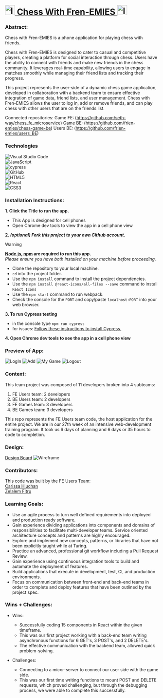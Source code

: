 # <img src="./src/assets/chess-with-frienemies-1.svg" alt="logo" width="32" height="32">[ Chess With Fren-EMIES ](https://users-fe-app.vercel.app)<img src="./src/assets/chess-with-frienemies-1.svg" alt="logo" width="32" height="32">


### Abstract:
[//]: <> (Briefly describe what you built and its features. What problem is the app solving? How does this application solve that problem?)
Chess with Fren-EMIES is a phone application for playing chess with friends.

Chess with Fren-EMIES is designed to cater to casual and competitive players, creating a platform for social interaction through chess. Users have the ability to connect with friends and make new friends in the chess community. It leverages real-time capability, allowing users to engage in matches smoothly while managing their friend lists and tracking their progress.

This project represents the user-side of a dynamic chess game application, developed in collaboration with a backend team to ensure effective integration of game data, friend lists, and user management. Chess with Fren-EMIES allows the user to log in, add or remove friends, and can play chess with other users that are on the friends list.  

Connected repositories:
Game FE: (https://github.com/seth-way/chess_fe_microservice)
Game BE: (https://github.com/frien-emies/chess-game-be)
Users BE: (https://github.com/frien-emies/users_BE)


### Technologies

![Visual Studio Code](https://img.shields.io/badge/Visual%20Studio%20Code-0078d7.svg?style=for-the-badge&logo=visual-studio-code&logoColor=white)
<br>
![JavaScript](https://img.shields.io/badge/javascript-%23323330.svg?style=for-the-badge&logo=javascript&logoColor=%23F7DF1E)
<br>
![cypress](https://img.shields.io/badge/-cypress-%23E5E5E5?style=for-the-badge&logo=cypress&logoColor=058a5e)
<br>
![GitHub](https://img.shields.io/badge/github-%23121011.svg?style=for-the-badge&logo=github&logoColor=white)
<br>
![HTML5](https://img.shields.io/badge/html5-%23E34F26.svg?style=for-the-badge&logo=html5&logoColor=white)
<br>
![React](https://img.shields.io/badge/react-%2320232a.svg?style=for-the-badge&logo=react&logoColor=%2361DAFB)
<br>
![CSS3](https://img.shields.io/badge/css3-%231572B6.svg?style=for-the-badge&logo=css3&logoColor=white)


### Installation Instructions:
[//]: <> (What steps does a person have to take to get your app cloned down and running?)

**1. Click the Title to run the app.**
- This App is designed for cell phones
- Open Chrome dev tools to view the app in a cell phone view

**2. _(optional) Fork this project to your own Github account._**
> [!WARNING]
> **[Node.js](https://nodejs.org/en), [npm](https://www.npmjs.com/) are required to run this app.**<br>
> _Please ensure you have both installed on your machine before proceeding._
  - Clone the repository to your local machine.
  - `cd` into the project folder.
  - Use the `npm install` command to install the project dependencies.
  - Use the `npm install @react-icons/all-files --save` command to install `React Icons`
  - Use the `npm start` command to run webpack.
  - Check the console for the `PORT` and copy/paste `localhost:PORT` into your web browser.

**3. To run Cypress testing**
- in the console type `npm run cypress`
- for issues: [Follow these instructions to install Cypress.](https://on.cypress.io/guides/installing-and-running#section-installing)

**4. Open Chrome dev tools to see the app in a cell phone view**


### Preview of App:
[//]: <> (Provide ONE gif or screenshot of your application - choose the "coolest" piece of functionality to show off.)

![LogIn](./src/assets/chess-login.gif)
![Add](./src/assets/chess-add-friend.gif)
![My Game](./src/assets/chess-my-games.gif)
![Logout](./src/assets/chess-logout.gif)


### Context:
[//]: <> (Give some context for the project here. How long did you have to work on it? How far into the Turing program are you?)

This team project was composed of 11 developers broken into 4 subteams:
1. FE Users team: 2 developers
2. BE Users team: 2 developers
3. FE Games team: 3 developers 
4. BE Games team: 3 developers

This repo represents the FE Users team code, the host application for the entire project. We are in our 27th week of an intensive web-development training program. It took us 6 days of planning and 6 days or 35 hours to code to completion.


### Design:

[Design Board](https://miro.com/app/board/uXjVLVAVBFk=/)
![Wireframe](./src/assets/fren-EmiesWireframe.png)


### Contributors:
[//]: <> (Who worked on this application? Link to their GitHubs.)

This code was built by the FE Users Team: 
<br>
[Carissa Hluchan](https://github.com/CarissaHluchan)
<br>
[Zelalem Fitru](https://github.com/ZTFitru)


### Learning Goals:
[//]: <> (What were the learning goals of this project? What tech did you work with?)

- Use an agile process to turn well defined requirements into deployed and production ready software.
- Gain experience dividing applications into components and domains of responsibilities to facilitate multi-developer teams. Service oriented architecture concepts and patterns are highly encouraged.
- Explore and implement new concepts, patterns, or libraries that have not been explicitly taught while at Turing.
- Practice an advanced, professional git workflow including a Pull Request Review.
- Gain experience using continuous integration tools to build and automate the deployment of features.
- Build applications that execute in development, test, CI, and production environments.
- Focus on communication between front-end and back-end teams in order to complete and deploy features that have been outlined by the project spec.


### Wins + Challenges:
[//]: <> (What are 2-3 wins you have from this project? What were some challenges you faced - and how did you get over them?)

- Wins:
    - Successfully coding 15 components in React within the given timeframe.
    - This was our first project working with a back-end team writing asynchronous functions for 6 GET's, 3 POST's, and 2 DELETE's.
    - The effective communication with the backend team, allowed quick problem-solving.

- Challenges: 
    - Connecting to a micor-server to connect our user side with the game side.
    - This was our first time writing functions to mount POST and DELETE requests, which proved challenging, but through the debugging process, we were able to complete this successfully. 
